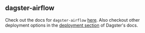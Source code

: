 ## dagster-airflow

Check out the docs for `dagster-airflow` [here](https://dagster.readthedocs.io/en/latest/sections/deploying/other/airflow.html). Also checkout other deployment options in the [deployment section](https://dagster.readthedocs.io/en/latest/sections/deploying/index.html) of Dagster's docs.
